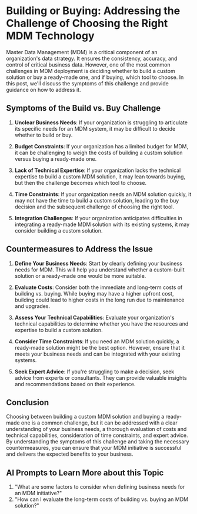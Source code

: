 # Building or Buying: Addressing the Challenge of Choosing the Right MDM Technology

Master Data Management (MDM) is a critical component of an organization's data strategy. It ensures the consistency, accuracy, and control of critical business data. However, one of the most common challenges in MDM deployment is deciding whether to build a custom solution or buy a ready-made one, and if buying, which tool to choose. In this post, we'll discuss the symptoms of this challenge and provide guidance on how to address it.

## Symptoms of the Build vs. Buy Challenge

1. **Unclear Business Needs**: If your organization is struggling to articulate its specific needs for an MDM system, it may be difficult to decide whether to build or buy.

2. **Budget Constraints**: If your organization has a limited budget for MDM, it can be challenging to weigh the costs of building a custom solution versus buying a ready-made one.

3. **Lack of Technical Expertise**: If your organization lacks the technical expertise to build a custom MDM solution, it may lean towards buying, but then the challenge becomes which tool to choose.

4. **Time Constraints**: If your organization needs an MDM solution quickly, it may not have the time to build a custom solution, leading to the buy decision and the subsequent challenge of choosing the right tool.

5. **Integration Challenges**: If your organization anticipates difficulties in integrating a ready-made MDM solution with its existing systems, it may consider building a custom solution.

## Countermeasures to Address the Issue

1. **Define Your Business Needs**: Start by clearly defining your business needs for MDM. This will help you understand whether a custom-built solution or a ready-made one would be more suitable.

2. **Evaluate Costs**: Consider both the immediate and long-term costs of building vs. buying. While buying may have a higher upfront cost, building could lead to higher costs in the long run due to maintenance and upgrades.

3. **Assess Your Technical Capabilities**: Evaluate your organization's technical capabilities to determine whether you have the resources and expertise to build a custom solution.

4. **Consider Time Constraints**: If you need an MDM solution quickly, a ready-made solution might be the best option. However, ensure that it meets your business needs and can be integrated with your existing systems.

5. **Seek Expert Advice**: If you're struggling to make a decision, seek advice from experts or consultants. They can provide valuable insights and recommendations based on their experience.

## Conclusion

Choosing between building a custom MDM solution and buying a ready-made one is a common challenge, but it can be addressed with a clear understanding of your business needs, a thorough evaluation of costs and technical capabilities, consideration of time constraints, and expert advice. By understanding the symptoms of this challenge and taking the necessary countermeasures, you can ensure that your MDM initiative is successful and delivers the expected benefits to your business.

## AI Prompts to Learn More about this Topic

1. "What are some factors to consider when defining business needs for an MDM initiative?"
2. "How can I evaluate the long-term costs of building vs. buying an MDM solution?"

